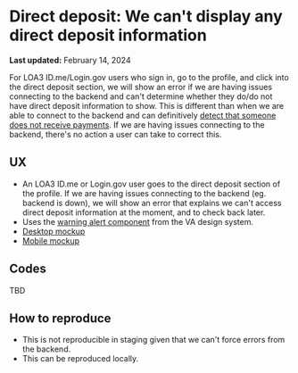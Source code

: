 # Direct deposit: We can't display any direct deposit information

**Last updated:** February 14, 2024

For LOA3 ID.me/Login.gov users who sign in, go to the profile, and click into the direct deposit section, we will show an error if we are having issues connecting to the backend and can't determine whether they do/do not have direct deposit information to show. This is different than when we are able to connect to the backend and can definitively [detect that someone does not receive payments](https://github.com/department-of-veterans-affairs/va.gov-team/blob/master/products/identity-personalization/direct-deposit/use-cases/payments-not-detected.md). If we are having issues connecting to the backend, there's no action a user can take to correct this.

## UX
- An LOA3 ID.me or Login.gov user goes to the direct deposit section of the profile. If we are having issues connecting to the backend (eg. backend is down), we will show an error that explains we can't access direct deposit information at the moment, and to check back later.
- Uses the [warning alert component](https://design.va.gov/components/alert#warning-alert) from the VA design system.
- [Desktop mockup](https://www.figma.com/file/CUR39JNnF2CS8SidGiWmYG/Profile---Direct-Deposit?type=design&node-id=0-681&mode=design&t=JeBw2hRh9J5QSuL7-11)
- [Mobile mockup](https://www.figma.com/file/CUR39JNnF2CS8SidGiWmYG/Profile---Direct-Deposit?type=design&node-id=0-125&mode=design&t=JeBw2hRh9J5QSuL7-11)

## Codes

TBD

## How to reproduce

- This is not reproducible in staging given that we can't force errors from the backend.
- This can be reproduced locally.
